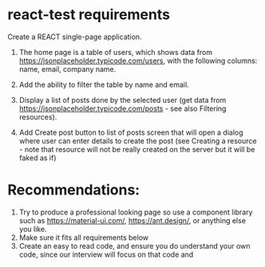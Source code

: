 # react-test requirements

Create a REACT single-page application.

1. The home page is a table of users, which shows data from https://jsonplaceholder.typicode.com/users, with the following columns: name, email, company name. 
2. Add the ability to filter the table by name and email.

3. Display a list of posts done by the selected user (get data from https://jsonplaceholder.typicode.com/posts - see also Filtering resources). 

4. Add Create post button to list of posts screen that will open a dialog where user can enter details to create the post (see Creating a resource - note that resource will not be really created on the server but it will be faked as if)

# Recommendations:
1. Try to produce a professional looking page so use a component library such as  https://material-ui.com/, https://ant.design/, or anything else you like.
2. Make sure it fits all requirements below 
3. Create an easy to read code, and ensure you do understand your own code, since our interview will focus on that code and 


